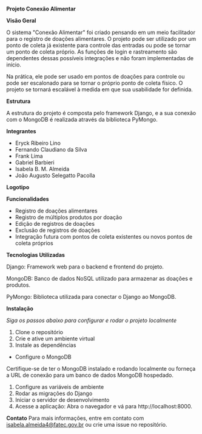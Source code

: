 **Projeto Conexão Alimentar**

**Visão Geral**

O sistema "Conexão Alimentar" foi criado pensando em um meio facilitador para o registro de doações alimentares. O projeto pode ser utilizado por um ponto de coleta já existente para controle das entradas ou pode se tornar um ponto de coleta próprio. As funções de login e rastreamento são dependentes dessas possíveis integrações e não foram implementadas de início.

Na prática, ele pode ser usado em pontos de doações para controle ou pode ser escalonado para se tornar o próprio ponto de coleta físico. O projeto se tornará escalável à medida em que sua usabilidade for definida.

**Estrutura**

A estrutura do projeto é composta pelo framework Django, e a sua conexão com o MongoDB é realizada através da biblioteca PyMongo.


**Integrantes**

  - Eryck Ribeiro Lino
  - Fernando Claudiano da Silva
  - Frank Lima
  - Gabriel Barbieri
  - Isabela B. M. Almeida
  - João Augusto Selegatto Pacolla


**Logotipo**


**Funcionalidades**

  - Registro de doações alimentares
  - Registro de múltiplos produtos por doação
  - Edição de registros de doações
  - Exclusão de registros de doações
  - Integração futura com pontos de coleta existentes ou novos pontos de coleta próprios


**Tecnologias Utilizadas**

Django: Framework web para o backend e frontend do projeto.

MongoDB: Banco de dados NoSQL utilizado para armazenar as doações e produtos.

PyMongo: Biblioteca utilizada para conectar o Django ao MongoDB.


**Instalação**

*Siga os passos abaixo para configurar e rodar o projeto localmente*

  1. Clone o repositório
  2. Crie e ative um ambiente virtual
  3. Instale as dependências

  - Configure o MongoDB
    
Certifique-se de ter o MongoDB instalado e rodando localmente ou forneça a URL de conexão para um banco de dados MongoDB hospedado.

  1. Configure as variáveis de ambiente
  2. Rodar as migrações do Django
  3. Iniciar o servidor de desenvolvimento
  4. Acesse a aplicação: Abra o navegador e vá para http://localhost:8000.


**Contato**
Para mais informações, entre em contato com isabela.almeida4@fatec.gov.br ou crie uma issue no repositório.
